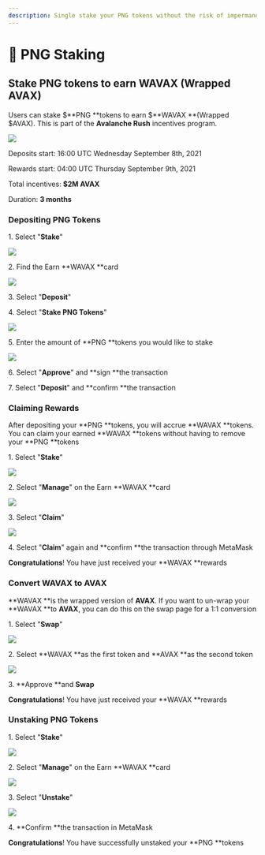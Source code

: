 ```yaml
---
description: Single stake your PNG tokens without the risk of impermanent loss
---
```


# 🥩 PNG Staking

## Stake PNG tokens to earn WAVAX (Wrapped AVAX)

Users can stake $**PNG **tokens to earn $**WAVAX **(Wrapped $AVAX). This is part of the **Avalanche Rush** incentives program.

![](../.gitbook/assets/stake1.png)

Deposits start: 16:00 UTC Wednesday September 8th, 2021

Rewards start: 04:00 UTC Thursday September 9th, 2021

Total incentives: **$2M AVAX**

Duration: **3 months**

### Depositing PNG Tokens

1\. Select "**Stake**"

![](../.gitbook/assets/stake2.png)

2\. Find the Earn **WAVAX **card

![](../.gitbook/assets/stake3.png)

3\. Select "**Deposit**"

4\. Select "**Stake PNG Tokens**"

![](../.gitbook/assets/stake4.png)

5\. Enter the amount of **PNG **tokens you would like to stake

![](../.gitbook/assets/stake5.png)

6\. Select "**Approve**" and **sign **the transaction

7\. Select "**Deposit**" and **confirm **the transaction

### Claiming Rewards

After depositing your **PNG **tokens, you will accrue **WAVAX **tokens. You can claim your earned **WAVAX **tokens without having to remove your **PNG **tokens

1\. Select "**Stake**"

![](../.gitbook/assets/stake6.png)

2\. Select "**Manage**" on the Earn **WAVAX **card

![](../.gitbook/assets/stake7.png)

3\. Select "**Claim**"

![](../.gitbook/assets/stake8.png)

4\. Select "**Claim**" again and **confirm **the transaction through MetaMask

**Congratulations**! You have just received your **WAVAX **rewards

### Convert WAVAX to AVAX

**WAVAX **is the wrapped version of **AVAX**. If you want to un-wrap your **WAVAX **to **AVAX**, you can do this on the swap page for a 1:1 conversion

1\. Select "**Swap**"

![](../.gitbook/assets/stake9.png)

2\. Select **WAVAX **as the first token and **AVAX **as the second token

![](../.gitbook/assets/stake10.png)

3\. **Approve **and **Swap**

**Congratulations**! You have just received your **WAVAX **rewards

### Unstaking PNG Tokens

1\. Select "**Stake**"

![](../.gitbook/assets/stake11.png)

2\. Select "**Manage**" on the Earn **WAVAX **card

![](../.gitbook/assets/stake12.png)

3\. Select "**Unstake**"

![](../.gitbook/assets/stake13.png)

4\. **Confirm **the transaction in MetaMask

**Congratulations**! You have successfully unstaked your **PNG **tokens
